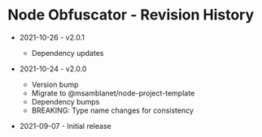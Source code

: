 # Node Obfuscator - Revision History

- 2021-10-26 - v2.0.1
  - Dependency updates

- 2021-10-24 - v2.0.0
  - Version bump
  - Migrate to @msamblanet/node-project-template
  - Dependency bumps
  - BREAKING: Type name changes for consistency

- 2021-09-07 - Initial release
